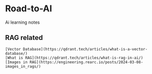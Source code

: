 # Road-to-AI
Ai learning notes

## RAG related
	[Vector Database](https://qdrant.tech/articles/what-is-a-vector-database/)
	[What is RAG](https://qdrant.tech/articles/what-is-rag-in-ai/)
	[Images in RAG](https://engineering.rearc.io/posts/2024-03-08-images_in_rags/)
